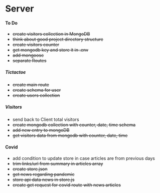 # Server

#### To Do

-   <s> create visitors collection in MongoDB
-   think about good project directory structure
-   create visitors counter</s>
-   <s>get mongodb key and store it in .env</s>
-   <s>add mongoose</s>
-   <s>separate Routes </s>

##### Tictactoe

-   <s>create main route </s>
-   <s> create schema for user </s>
-   <s> create users collection </s>

##### Visitors

-   send back to Client total visitors
-   <s>create mongodb collection with counter, date, time schema
-   add new entry to mongoDB
-   get visitors data from mongodb with counter, date, time</s>

#### Covid

-   add condition to update store in case articles are from previous days
-   <s>trim links/url from summary in articles array</s>
-   <s> create store.json </s>
-   <s> get news regarding pandemic </s>
-   <s> store api data news in store.js </s>
-   <s> create get request for covid route with news articles </s>
